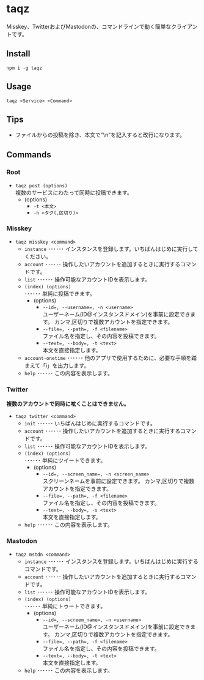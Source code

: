 # taqz
Misskey、TwitterおよびMastodonの、コマンドラインで動く簡単なクライアントです。

## Install
```
npm i -g taqz
```

## Usage
```
taqz <Service> <Command>
```

## Tips
- ファイルからの投稿を除き、本文で"\n"を記入すると改行になります。

## Commands

### Root

- `taqz post (options)`  
  複数のサービスにわたって同時に投稿できます。
  * (options)
    * `-t <本文>`
    * `-h <タグ(,区切り)>`

### Misskey

- `taqz misskey <command>`
  * `instance`  ･･････ インスタンスを登録します。いちばんはじめに実行してください。
  * `account`   ･･････ 操作したいアカウントを追加するときに実行するコマンドです。
  * `list`      ･･････ 操作可能なアカウントIDを表示します。
  * `(index) (options)`  
            ･･････ 単純に投稿できます。
    * (options)
      *  `--id=, --username=, -n <username>`  
            ユーザーネーム(ID@インスタンスドメイン)を事前に設定できます。
            カンマ,区切りで複数アカウントを指定できます。
      *  `--file=, --path=, -f <filename>`  
            ファイル名を指定し、その内容を投稿できます。
      *  `--text=, --body=, -t <text>`  
            本文を直接指定します。
  * `account-onetime`   ･･････ 他のアプリで使用するために、必要な手順を踏まえて「i」を出力します。
  * `help`      ･･････ この内容を表示します。


### Twitter

**複数のアカウントで同時に呟くことはできません。**

- `taqz twitter <command>`
  * `init`      ･･････ いちばんはじめに実行するコマンドです。
  * `account`   ･･････ 操作したいアカウントを追加するときに実行するコマンドです。
  * `list`      ･･････ 操作可能なアカウントIDを表示します。
  * `(index) (options)`  
            ･･････ 単純にツイートできます。
    * (options)
      *  `--id=, --screen_name=, -n <screen_name>`  
            スクリーンネームを事前に設定できます。
            カンマ,区切りで複数アカウントを指定できます。
      *  `--file=, --path=, -f <filename>`  
            ファイル名を指定し、その内容を投稿できます。
      *  `--text=, --body=, -s <text>`  
            本文を直接指定します。
  * `help`      ･･････ この内容を表示します。


### Mastodon

- `taqz mstdn <command>`
  * `instance`  ･･････ インスタンスを登録します。いちばんはじめに実行するコマンドです。
  * `account`   ･･････ 操作したいアカウントを追加するときに実行するコマンドです。
  * `list`      ･･････ 操作可能なアカウントIDを表示します。
  * `(index) (options)`  
            ･･････ 単純にトゥートできます。
    * (options)
      *  `--id=, --screem_name=, -n <username>`  
            ユーザーネーム(ID@インスタンスドメイン)を事前に設定できます。
            カンマ,区切りで複数アカウントを指定できます。
      *  `--file=, --path=, -f <filename>`  
            ファイル名を指定し、その内容を投稿できます。
      *  `--text=, --body=, -t <text>`  
            本文を直接指定します。
  * `help`      ･･････ この内容を表示します。